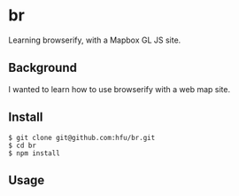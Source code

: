 # br
Learning browserify, with a Mapbox GL JS site.

## Background
I wanted to learn how to use browserify with a web map site.

## Install
```console
$ git clone git@github.com:hfu/br.git
$ cd br
$ npm install
```

## Usage


